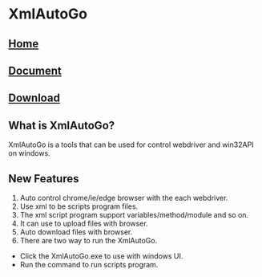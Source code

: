 # XmlAutoGo

## <a target="_blank" href="https://www.freeol.cn/">Home</a>

## <a target="_blank" href="https://xmlautogo-docs.readthedocs.io/en/latest/">Document</a>

## <a target="_blank" href="https://github.com/freeol/XmlAutoGo/releases/download/v0.0.0/XmlAutoGo_0.0.0.zip">Download</a>

## What is XmlAutoGo?
XmlAutoGo is a tools that can be used for control webdriver and win32API on windows.

## New Features
1. Auto control chrome/ie/edge browser with the each webdriver.
2. Use xml to be scripts program files.
3. The xml script program support variables/method/module and so on.
4. It can use to upload files with browser.
5. Auto download files with browser.
6. There are two way to run the XmlAutoGo.
  - Click the XmlAutoGo.exe to use with windows UI.
  - Run the command to run scripts program.


